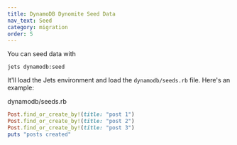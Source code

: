 ```yaml
---
title: DynamoDB Dynomite Seed Data
nav_text: Seed
category: migration
order: 5
---
```


You can seed data with

    jets dynamodb:seed

It'll load the Jets environment and load the `dynamodb/seeds.rb` file. Here's an example:

dynamodb/seeds.rb

```ruby
Post.find_or_create_by!(title: "post 1")
Post.find_or_create_by!(title: "post 2")
Post.find_or_create_by!(title: "post 3")
puts "posts created"
```

